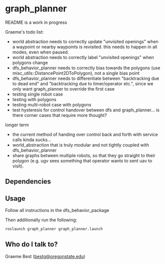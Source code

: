 # graph_planner

README is a work in progress

Graeme's todo list:

* world abstraction needs to correctly update "unvisited openings" when a waypoint or nearby waypoints is revisited. this needs to happen in all modes, even when paused.
* world abstraction needs to correctly label "unvisited openings" when polygons change
* dfs_behavior_planner needs to correctly bias towards the polygons (use misc_utils::DistancePoint2DToPolygon), not a single bias point
* dfs_behavior_planner needs to differentiate between "backtracking due to dead end" and "backtracking due to timer/operator etc.", since we only want graph_planner to override the first case
* testing single robot case
* testing with polygons
* testing multi-robot case with polygons
* test hysteresis for control handover between dfs and graph_planner... is there corner cases that require more thought?



longer term

* the current method of handing over control back and forth with service calls kinda sucks... 
* world_abstraction that is truly modular and not tightly coupled with dfs_behavior_planner
* share graphs between multiple robots, so that they go straight to their polygon (e.g. ugv sees something that operator wants to sent uav to visit).

## Dependencies

## Usage

Follow all instructions in the dfs_behavior_package

Then additionally run the following:
```bash
roslaunch graph_planner graph_planner.launch
```

## Who do I talk to?
Graeme Best (bestg@oregonstate.edu)
